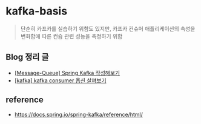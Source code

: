 # kafka-basis
> 단순히 카프카를 실습하기 위함도 있지만, 카프카 컨슈머 애플리케이션의 속성을 변화함에 따른 컨슘 관련 성능을 측정하기 위함

## Blog 정리 글
* [[Message-Queue] Spring Kafka 작성해보기](https://pasudo123.tistory.com/389)
* [[kafka] kafka consumer 옵션 살펴보기](https://pasudo123.tistory.com/435)

## reference
* https://docs.spring.io/spring-kafka/reference/html/